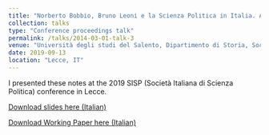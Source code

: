 ```yaml
---
title: "Norberto Bobbio, Bruno Leoni e la Scienza Politica in Italia. Alcune Note"
collection: talks
type: "Conference proceedings talk"
permalink: /talks/2014-03-01-talk-3
venue: "Università degli studi del Salento, Dipartimento di Storia, Società e Studi sull'uomo"
date: 2019-09-13
location: "Lecce, IT"
---
```


I presented these notes at the 2019 SISP (Società Italiana di Scienza Politica) conference in Lecce.

[Download slides here (Italian)](/files/SISP2019Slides.pdf)

[Download Working Paper here (Italian)](/files/SISP2019.pdf)
